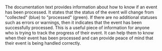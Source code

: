 The documentation text provides information about how to know if an event has been processed. It states that the status of the event will change from "collected" (blue) to "processed" (green). If there are no additional statuses such as errors or warnings, then it indicates that the event has been successfully processed. This is a useful piece of information for anyone who is trying to track the progress of their event. It can help them to know when their event has been processed and can provide peace of mind that their event is being handled correctly.